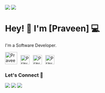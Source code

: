 [![](https://komarev.com/ghpvc/?username=praveenr96&color=blue&label=Profile%20Views)](https://github.com/markoDenic/praveenr96)
[![](https://img.shields.io/github/followers/praveenr96?label=GitHub%20Followers)](https://github.com/praveenr96)

# Hey! 👋 I'm [Praveen] 💻

I'm a Software Developer.


<!-- Socials -->
<a href="https://twitter.com/praveenr_96"><img src="https://cdn.worldvectorlogo.com/logos/twitter-6.svg" title="Twitter" alt="Praveen Twitter profile" width="40"/></a>
&ensp;<a href="https://www.linkedin.com/in/praveen-r-a21ab7b1/"><img src="https://cdn.worldvectorlogo.com/logos/linkedin-icon-2.svg" title="Linkedin" alt="Praveen Linkedin account" width="30"/></a>
&ensp;<a href="https://www.instagram.com/mr.pr_96"><img src="https://cdn.worldvectorlogo.com/logos/instagram-5.svg" title="Instagram" alt="Praveen Instagram profile" width="30"/></a>
&ensp;<a href="https://github.com/praveenr96"><img src="https://cdn.worldvectorlogo.com/logos/github-icon-1.svg" title="GitHub" alt="Praveen GitHub profile" width="30"/></a>
<br>


### Let's Connect 🔗

[![](https://img.shields.io/badge/linkedin-%230077B5.svg?&style=for-the-badge&logo=linkedin&logoColor=white0e76a8)](https://www.linkedin.com/in/praveen-r-a21ab7b1//)
[![](https://img.shields.io/badge/twitter-%230077B5.svg?&style=for-the-badge&logo=twitter&logoColor=white&color=00acee)](https://twitter.com/praveenr_96) 
[![](https://img.shields.io/badge/instagram-%230077B5.svg?&style=for-the-badge&logo=instagram&logoColor=white&color=8a3ab9)](https://www.instagram.com/mr.pr_96/)

